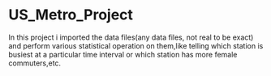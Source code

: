 # US_Metro_Project
In this project i imported the  data files(any data files, not real to be exact) and perform various statistical operation on them,like telling which station is busiest at a particular time interval or which station has more female commuters,etc.
